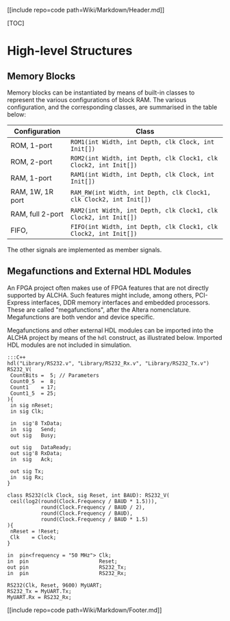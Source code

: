 [[include repo=code path=Wiki/Markdown/Header.md]]

[TOC]

# High-level Structures
## Memory Blocks
Memory blocks can be instantiated by means of built-in classes to represent the various configurations of block RAM.  The various configuration, and the corresponding classes, are summarised in the table below:

Configuration    | Class
-------------    | -----
ROM, 1-port      | `ROM1(int Width, int Depth, clk Clock, int Init[])`
ROM, 2-port      | `ROM2(int Width, int Depth, clk Clock1, clk Clock2, int Init[])`
RAM, 1-port      | `RAM1(int Width, int Depth, clk Clock, int Init[])`
RAM, 1W, 1R port | `RAM_RW(int Width, int Depth, clk Clock1, clk Clock2, int Init[])`
RAM, full 2-port | `RAM2(int Width, int Depth, clk Clock1, clk Clock2, int Init[])`
FIFO,            | `FIFO(int Width, int Depth, clk Clock1, clk Clock2, int Init[])`

The other signals are implemented as member signals.

## Megafunctions and External HDL Modules
An FPGA project often makes use of FPGA features that are not directly supported by ALCHA.  Such features might include, among others, PCI-Express interfaces, DDR memory interfaces and embedded processors.  These are called "megafunctions", after the Altera nomenclature.  Megafunctions are both vendor and device specific.

Megafunctions and other external HDL modules can be imported into the ALCHA project by means of the `hdl` construct, as illustrated below.  Imported HDL modules are not included in simulation.

    :::C++
    hdl("Library/RS232.v", "Library/RS232_Rx.v", "Library/RS232_Tx.v") RS232_V(
     CountBits =  5; // Parameters 
     Count0_5  =  8; 
     Count1    = 17; 
     Count1_5  = 25;
    ){
     in sig nReset;
     in sig Clk;
    
     in  sig'8 TxData;
     in  sig   Send;
     out sig   Busy;
    
     out sig   DataReady;
     out sig'8 RxData;
     in  sig   Ack;
      
     out sig Tx;
     in  sig Rx;
    }
    
    class RS232(clk Clock, sig Reset, int BAUD): RS232_V(
     ceil(log2(round(Clock.Frequency / BAUD * 1.5))),
               round(Clock.Frequency / BAUD / 2),
               round(Clock.Frequency / BAUD),
               round(Clock.Frequency / BAUD * 1.5)
    ){
     nReset = !Reset;
     Clk    = Clock;
    }

    in  pin<frequency = "50 MHz"> Clk;
    in  pin                       Reset;
    out pin                       RS232_Tx;
    in  pin                       RS232_Rx;

    RS232(Clk, Reset, 9600) MyUART;
    RS232_Tx = MyUART.Tx;
    MyUART.Rx = RS232_Rx;

[[include repo=code path=Wiki/Markdown/Footer.md]]

